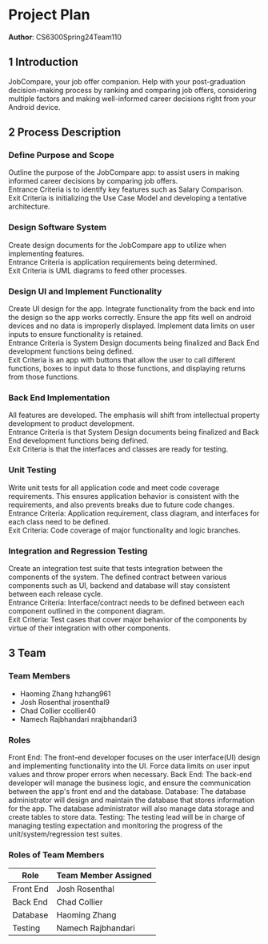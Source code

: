 # Project Plan


**Author**: CS6300Spring24Team110


## 1 Introduction


JobCompare, your job offer companion. Help with your post-graduation decision-making process by ranking and comparing job offers, considering multiple factors and making well-informed career decisions right from your Android device.


## 2 Process Description


### Define Purpose and Scope
Outline the purpose of the JobCompare app: to assist users in making informed career decisions by comparing job offers.\
Entrance Criteria is to identify key features such as Salary Comparison.\
Exit Criteria is initializing the Use Case Model and developing a tentative architecture.
### Design Software System
Create design documents for the JobCompare app to utilize when implementing features.\
Entrance Criteria is application requirements being determined.\
Exit Criteria is UML diagrams to feed other processes.
### Design UI and Implement Functionality
Create UI design for the app. Integrate functionality from the back end into the design so the app works correctly. Ensure the app fits well on android devices and no data is improperly displayed. Implement data limits on user inputs to ensure functionality is retained.\
Entrance Criteria is System Design documents being finalized and Back End development functions being defined.\
Exit Criteria is an app with buttons that allow the user to call different functions, boxes to input data to those functions, and displaying returns from those functions.
### Back End Implementation
All features are developed. The emphasis will shift from intellectual property development to product development.\
Entrance Criteria is that System Design documents being finalized and Back End development functions being defined.\
Exit Criteria is that the interfaces and classes are ready for testing.
### Unit Testing
Write unit tests for all application code and meet code coverage requirements. This ensures application behavior is consistent with the requirements, and also prevents breaks due to future code changes.\
Entrance Criteria: Application requirement, class diagram, and interfaces for each class need to be defined.\
Exit Criteria: Code coverage of major functionality and logic branches. 
### Integration and Regression Testing
Create an integration test suite that tests integration between the components of the system. The defined contract between various components such as UI, backend and database will stay consistent between each release cycle.\
Entrance Criteria: Interface/contract needs to be defined between each component outlined in the component diagram.\
Exit Criteria: Test cases that cover major behavior of the components by virtue of their integration with other components.

## 3 Team
### Team Members
- Haoming Zhang hzhang961
- Josh Rosenthal jrosenthal9
- Chad Collier ccollier40
- Namech Rajbhandari nrajbhandari3

### Roles
Front End: The front-end developer focuses on the user interface(UI) design and implementing functionality into the UI. Force data limits on user input values and throw proper errors when necessary.
Back End: The back-end developer will manage the business logic, and ensure the communication between the app's front end and the database. 
Database: The database administrator will design and maintain the database that stores information for the app. The database administrator will also manage data storage and create tables to store data.
Testing: The testing lead will be in charge of managing testing expectation and monitoring the progress of the unit/system/regression test suites.

### Roles of Team Members
| Role    | Team Member Assigned |
| -------- | ------- |
| Front End  | Josh Rosenthal   |
| Back End | Chad Collier    |
| Database    | Haoming Zhang    |
| Testing    | Namech Rajbhandari    |



